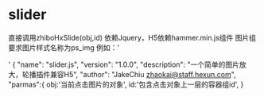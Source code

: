 # slider
直接调用zhiboHxSlide(obj,id)
依赖Jquery，H5依赖hammer.min.js组件
图片组要求图片样式名称为ps_img
例如：'<div id="warp"><img src="" class="ps_img"><img src="" class="ps_img"><img src="" class="ps_img"><img src="" class="ps_img"></div>'
{
"name": "slider.js",
"version": "1.0.0",
"description": "一个简单的图片放大，轮播插件兼容H5",
"author": "JakeChiu <zhaokai@staff.hexun.com>",
"parmas":{
	obj:'当前点击图片的对象',
	id:'包含点击对象上一层的容器组id',
}